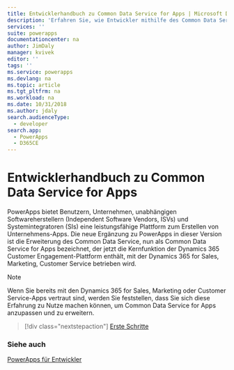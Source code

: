 ```yaml
---
title: Entwicklerhandbuch zu Common Data Service for Apps | Microsoft Docs
description: 'Erfahren Sie, wie Entwickler mithilfe des Common Data Service for Apps einen Wertzusatz bewirken können.'
services: ''
suite: powerapps
documentationcenter: na
author: JimDaly
manager: kvivek
editor: ''
tags: ''
ms.service: powerapps
ms.devlang: na
ms.topic: article
ms.tgt_pltfrm: na
ms.workload: na
ms.date: 10/31/2018
ms.author: jdaly
search.audienceType:
  - developer
search.app:
  - PowerApps
  - D365CE
---
```


# <a name="common-data-service-for-apps-developer-guide"></a>Entwicklerhandbuch zu Common Data Service for Apps

PowerApps bietet Benutzern, Unternehmen, unabhängigen Softwareherstellern (Independent Software Vendors, ISVs) und Systemintegratoren (SIs) eine leistungsfähige Plattform zum Erstellen von Unternehmens-Apps. Die neue Ergänzung zu PowerApps in dieser Version ist die Erweiterung des Common Data Service, nun als Common Data Service for Apps bezeichnet, der jetzt die Kernfunktion der Dynamics 365 Customer Engagement-Plattform enthält, mit der Dynamics 365 for Sales, Marketing, Customer Service betrieben wird.

> [!NOTE]
> Wenn Sie bereits mit den Dynamics 365 for Sales, Marketing oder Customer Service-Apps vertraut sind, werden Sie feststellen, dass Sie sich diese Erfahrung zu Nutze machen können, um Common Data Service for Apps anzupassen und zu erweitern.

> [!div class="nextstepaction"]
> [Erste Schritte](get-started-CDS-developers.md)

### <a name="see-also"></a>Siehe auch

[PowerApps für Entwickler](/powerapps/#pivot=home&panel=developer)

